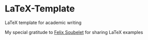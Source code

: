 # LaTeX-Template
LaTeX template for academic writing

My special gratitude to [Felix Soubelet](https://github.com/fsoubelet) for sharing LaTeX examples 
